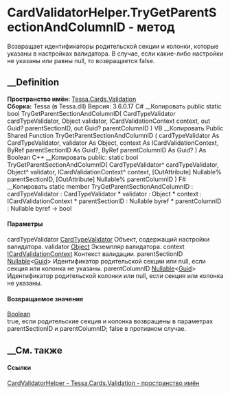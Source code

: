 # CardValidatorHelper.TryGetParentSectionAndColumnID - метод
Возвращает идентификаторы родительской секции и колонки, которые указаны в
настройках валидатора. В случае, если какие-либо настройки не указаны или
равны null, то возвращается false.
## __Definition
 **Пространство имён:** [Tessa.Cards.Validation](N_Tessa_Cards_Validation.htm)  
 **Сборка:** Tessa (в Tessa.dll) Версия: 3.6.0.17
C# __Копировать
     public static bool TryGetParentSectionAndColumnID(
    	CardTypeValidator cardTypeValidator,
    	Object validator,
    	ICardValidationContext context,
    	out Guid? parentSectionID,
    	out Guid? parentColumnID
    )
VB __Копировать
     Public Shared Function TryGetParentSectionAndColumnID ( 
    	cardTypeValidator As CardTypeValidator,
    	validator As Object,
    	context As ICardValidationContext,
    	<OutAttribute> ByRef parentSectionID As Guid?,
    	<OutAttribute> ByRef parentColumnID As Guid?
    ) As Boolean
C++ __Копировать
     public:
    static bool TryGetParentSectionAndColumnID(
    	CardTypeValidator^ cardTypeValidator, 
    	Object^ validator, 
    	ICardValidationContext^ context, 
    	[OutAttribute] Nullable<Guid>% parentSectionID, 
    	[OutAttribute] Nullable<Guid>% parentColumnID
    )
F# __Копировать
     static member TryGetParentSectionAndColumnID : 
            cardTypeValidator : CardTypeValidator * 
            validator : Object * 
            context : ICardValidationContext * 
            parentSectionID : Nullable<Guid> byref * 
            parentColumnID : Nullable<Guid> byref -> bool 
#### Параметры
cardTypeValidator [CardTypeValidator](T_Tessa_Cards_CardTypeValidator.htm)
    Объект, содержащий настройки валидатора.
validator [Object](https://learn.microsoft.com/dotnet/api/system.object)
    Экземпляр валидатора.
context
[ICardValidationContext](T_Tessa_Cards_Validation_ICardValidationContext.htm)
    Контекст валидации.
parentSectionID
[Nullable](https://learn.microsoft.com/dotnet/api/system.nullable-1)<[Guid](https://learn.microsoft.com/dotnet/api/system.guid)>
     Идентификатор родительской секции или null, если секция или колонка не указаны. 
parentColumnID
[Nullable](https://learn.microsoft.com/dotnet/api/system.nullable-1)<[Guid](https://learn.microsoft.com/dotnet/api/system.guid)>
     Идентификатор родительской колонки или null, если секция или колонка не указаны. 
#### Возвращаемое значение
[Boolean](https://learn.microsoft.com/dotnet/api/system.boolean)  
true, если родительские секция и колонка возвращены в параметрах
parentSectionID и parentColumnID; false в противном случае.
## __См. также
#### Ссылки
[CardValidatorHelper - ](T_Tessa_Cards_Validation_CardValidatorHelper.htm)
[Tessa.Cards.Validation - пространство имён](N_Tessa_Cards_Validation.htm)
